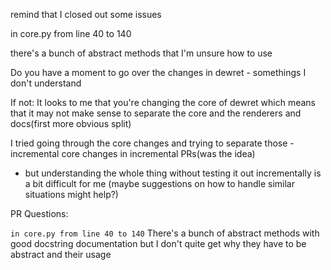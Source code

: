 remind that I closed out some issues 

in core.py 
from line 40 to 140 

there's a bunch of abstract methods that I'm unsure how to use

Do you have a moment to go over the changes in dewret - somethings I don't understand 

If not:
It looks to me that you're changing the core of dewret which means that it may not make sense to separate the core and the renderers and docs(first more obvious split)

I tried going through the core changes and trying to separate those - incremental core changes in incremental PRs(was the idea)
 - but understanding the whole thing without testing it out incrementally is a bit difficult for me (maybe suggestions on how to handle similar situations might help?)

PR Questions:

`in core.py from line 40 to 140`
There's a bunch of abstract methods with good docstring documentation 
but I don't quite get why they have to be abstract and their usage 
